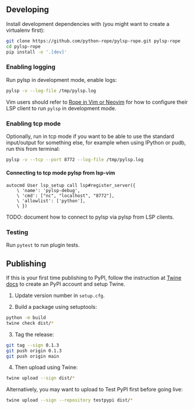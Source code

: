 ## Developing

Install development dependencies with (you might want to create a virtualenv first):

``` bash
git clone https://github.com/python-rope/pylsp-rope.git pylsp-rope
cd pylsp-rope
pip install -e '.[dev]'
```

### Enabling logging

Run pylsp in development mode, enable logs:

``` bash
pylsp -v --log-file /tmp/pylsp.log
```

Vim users should refer to [Rope in Vim or Neovim](https://github.com/python-rope/rope/wiki/Rope-in-Vim-or-Neovim)
for how to configure their LSP client to run `pylsp` in development mode.

### Enabling tcp mode

Optionally, run in tcp mode if you want to be able to use the standard
input/output for something else, for example when using IPython or pudb, run
this from terminal:

``` bash
pylsp -v --tcp --port 8772 --log-file /tmp/pylsp.log
```

#### Connecting to tcp mode pylsp from lsp-vim

``` vim
autocmd User lsp_setup call lsp#register_server({
    \ 'name': 'pylsp-debug',
    \ 'cmd': ["nc", "localhost", "8772"],
    \ 'allowlist': ['python'],
    \ })
```

TODO: document how to connect to pylsp via pylsp from LSP clients.

### Testing 

Run `pytest` to run plugin tests.

## Publishing

If this is your first time publishing to PyPI, follow the instruction at [Twine
docs](https://packaging.python.org/guides/distributing-packages-using-setuptools/#create-an-account)
to create an PyPI account and setup Twine.

1. Update version number in `setup.cfg`.

2. Build a package using setuptools:

``` bash
python -m build
twine check dist/*
```

3. Tag the release:

``` bash
git tag --sign 0.1.3
git push origin 0.1.3
git push origin main
```

4. Then upload using Twine:

``` bash
twine upload --sign dist/*
```

Alternatively, you may want to upload to Test PyPI first before going live:

``` bash
twine upload --sign --repository testpypi dist/*
```
